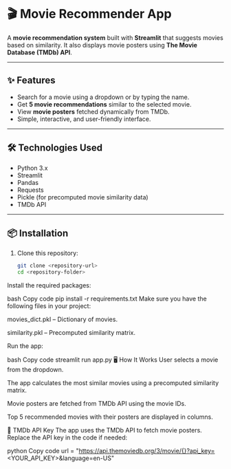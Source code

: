 # 🎬 Movie Recommender App

A **movie recommendation system** built with **Streamlit** that suggests movies based on similarity. It also displays movie posters using **The Movie Database (TMDb) API**.

---

## ✨ Features

- Search for a movie using a dropdown or by typing the name.
- Get **5 movie recommendations** similar to the selected movie.
- View **movie posters** fetched dynamically from TMDb.
- Simple, interactive, and user-friendly interface.

---

## 🛠️ Technologies Used

- Python 3.x
- Streamlit
- Pandas
- Requests
- Pickle (for precomputed movie similarity data)
- TMDb API

---

## 📦 Installation

1. Clone this repository:
   ```bash
   git clone <repository-url>
   cd <repository-folder>
Install the required packages:

bash
Copy code
pip install -r requirements.txt
Make sure you have the following files in your project:

movies_dict.pkl – Dictionary of movies.

similarity.pkl – Precomputed similarity matrix.

Run the app:

bash
Copy code
streamlit run app.py
🖥️ How It Works
User selects a movie from the dropdown.

The app calculates the most similar movies using a precomputed similarity matrix.

Movie posters are fetched from TMDb API using the movie IDs.

Top 5 recommended movies with their posters are displayed in columns.

🔑 TMDb API Key
The app uses the TMDb API to fetch movie posters. Replace the API key in the code if needed:

python
Copy code
url = "https://api.themoviedb.org/3/movie/{}?api_key=<YOUR_API_KEY>&language=en-US"
